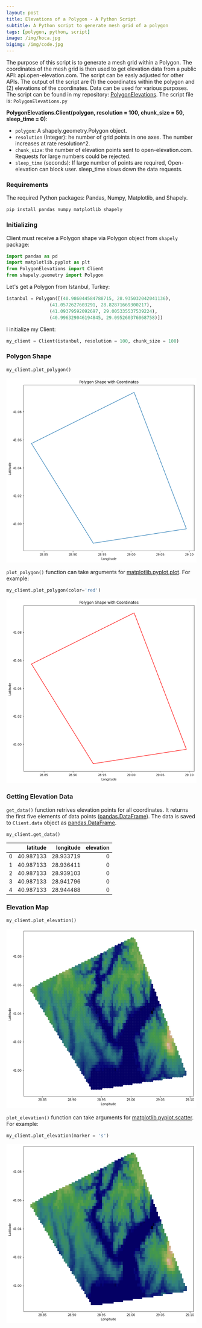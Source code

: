 ```yaml
---
layout: post
title: Elevations of a Polygon - A Python Script
subtitle: A Python script to generate mesh grid of a polygon
tags: [polygon, python, script]
image: /img/hoca.jpg
bigimg: /img/code.jpg
---
```


The purpose of this script is to generate a mesh grid within a Polygon. The coordinates of the mesh grid is then used to get elevation data from a public API: api.open-elevation.com. The script can be easly adjusted for other APIs. The output of the script are (1) the coordinates within the polygon and (2) elevations of the coordinates. Data can be used for various purposes. The script can be found in my repository: [PolygonElevations](https://github.com/alfurka/PolygonElevations). The script file is: `PolygonElevations.py`

**PolygonElevations.Client(polygon, resolution = 100, chunk_size = 50, sleep_time = 0)**:

- `polygon`: A shapely.geometry.Polygon object. 
- `resolution` (Integer): he number of grid points in one axes. The number increases at rate resolution^2. 
- `chunk_size`: the number of elevation points sent to open-elevation.com. Requests for large numbers could be rejected.
- `sleep_time` (seconds): If large number of points are required, Open-elevation can block user. sleep_time slows down the data requests. 

### Requirements


The required Python packages: Pandas, Numpy, Matplotlib, and Shapely.

```
pip install pandas numpy matplotlib shapely
```

### Initializing

Client must receive a Polygon shape via Polygon object from `shapely` package:

```Python
import pandas as pd
import matplotlib.pyplot as plt
from PolygonElevations import Client
from shapely.geometry import Polygon
```

Let's get a Polygon from Istanbul, Turkey:

```Python
istanbul = Polygon([(40.986044584788715, 28.935032042041136), 
                (41.0572627603291, 28.82871669300217), 
                (41.09379592092697, 29.005335537539224),
                (40.996329046194845, 29.095260376068758)])
```

I initialize my Client:

```Python
my_client = Client(istanbul, resolution = 100, chunk_size = 100)
```

### Polygon Shape

```Python
my_client.plot_polygon()
```
![](/img/istanbul_poly.png)

`plot_polygon()` function can take arguments for [matplotlib.pyplot.plot](https://matplotlib.org/stable/api/_as_gen/matplotlib.pyplot.plot.html). For example:

```Python
my_client.plot_polygon(color='red')
```

![](/img/istanbul_poly_red.png)

### Getting Elevation Data

`get_data()` function retrives elevation points for all coordinates. It returns the first five elements of data points ([pandas.DataFrame](https://pandas.pydata.org/docs/reference/api/pandas.DataFrame.html)). The data is saved to `Client.data` object as [pandas.DataFrame](https://pandas.pydata.org/docs/reference/api/pandas.DataFrame.html).

```Python
my_client.get_data()
```

|   |  latitude | longitude | elevation |
|--:|----------:|----------:|----------:|
| 0 | 40.987133 | 28.933719 |         0 |
| 1 | 40.987133 | 28.936411 |         0 |
| 2 | 40.987133 | 28.939103 |         0 |
| 3 | 40.987133 | 28.941796 |         0 |
| 4 | 40.987133 | 28.944488 |         0 |

### Elevation Map

```Python
my_client.plot_elevation()
```

![](/img/istanbul_elev.png)

`plot_elevation()` function can take arguments for [matplotlib.pyplot.scatter](https://matplotlib.org/stable/api/_as_gen/matplotlib.pyplot.scatter.html). For example:

```Python
my_client.plot_elevation(marker = 's')
```

![](/img/istanbul_elev_sq.png)

